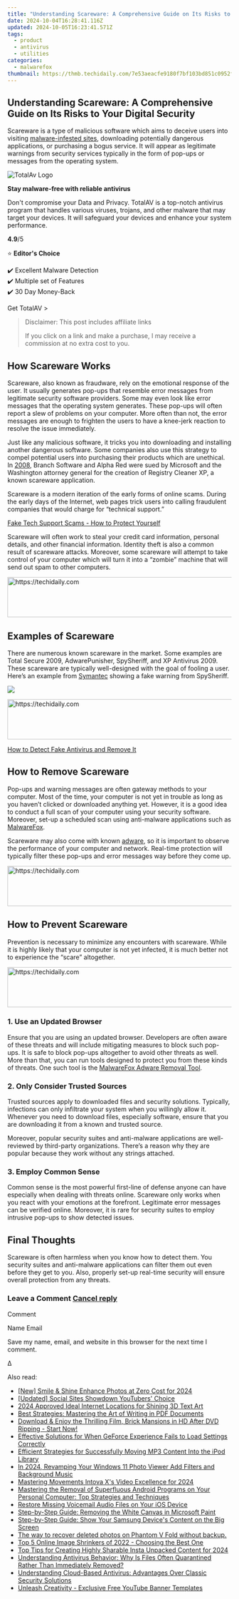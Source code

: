 ```yaml
---
title: "Understanding Scareware: A Comprehensive Guide on Its Risks to Your Digital Security"
date: 2024-10-04T16:28:41.116Z
updated: 2024-10-05T16:23:41.571Z
tags:
  - product
  - antivirus
  - utilities
categories:
  - malwarefox
thumbnail: https://thmb.techidaily.com/7e53aeacfe9180f7bf103bd851c0952fea27590b967ba6821cf8991af471fa5a.jpg
---
```


## Understanding Scareware: A Comprehensive Guide on Its Risks to Your Digital Security

Scareware is a type of malicious software which aims to deceive users into visiting [malware-infested sites](https://tools.techidaily.com/malwarefox/products/), downloading potentially dangerous applications, or purchasing a bogus service. It will appear as legitimate warnings from security services typically in the form of pop-ups or messages from the operating system.

![TotalAv Logo](https://www.malwarefox.com/wp-content/uploads/2024/02/totalav-svg.webp "totalav-svg")

**Stay malware-free with reliable antivirus**

Don't compromise your Data and Privacy. TotalAV is a top-notch antivirus program that handles various viruses, trojans, and other malware that may target your devices. It will safeguard your devices and enhance your system performance.

**4.9**/5

⭐ **Editor's Choice**

✔️ Excellent Malware Detection  
✔️ Multiple set of Features  
✔️ 30 Day Money-Back

[](https://tools.techidaily.com/malwarefox/products/) Get TotalAV > 

>  Disclaimer: This post includes affiliate links
>
>  If you click on a link and make a purchase, I may receive a commission at no extra cost to you.
>

## How Scareware Works

Scareware, also known as fraudware, rely on the emotional response of the user. It usually generates pop-ups that resemble error messages from legitimate security software providers. Some may even look like error messages that the operating system generates. These pop-ups will often report a slew of problems on your computer. More often than not, the error messages are enough to frighten the users to have a knee-jerk reaction to resolve the issue immediately.

Just like any malicious software, it tricks you into downloading and installing another dangerous software. Some companies also use this strategy to compel potential users into purchasing their products which are unethical. In [2008](https://www.theregister.co.uk/2008/09/29/scareware%5Fmonger%5Fsued/), Branch Software and Alpha Red were sued by Microsoft and the Washington attorney general for the creation of Registry Cleaner XP, a known scareware application.

Scareware is a modern iteration of the early forms of online scams. During the early days of the Internet, web pages trick users into calling fraudulent companies that would charge for “technical support.”

[Fake Tech Support Scams - How to Protect Yourself](https://tools.techidaily.com/malwarefox/products/)

Scareware will often work to steal your credit card information, personal details, and other financial information. Identity theft is also a common result of scareware attacks. Moreover, some scareware will attempt to take control of your computer which will turn it into a “zombie” machine that will send out spam to other computers.

<!-- affiliate ads begin -->
<a href="https://appsumo.8odi.net/c/5597632/2082520/7443" target="_top" id="2082520">
  <img src="//a.impactradius-go.com/display-ad/7443-2082520" border="0" alt="https://techidaily.com" width="728" height="90"/>
</a>
<img height="0" width="0" src="https://appsumo.8odi.net/i/5597632/2082520/7443" style="position:absolute;visibility:hidden;" border="0" />
<!-- affiliate ads end -->

## Examples of Scareware

There are numerous known scareware in the market. Some examples are Total Secure 2009, AdwarePunisher, SpySheriff, and XP Antivirus 2009\. These scareware are typically well-designed with the goal of fooling a user. Here’s an example from [Symantec](https://www.symantec.com/security-center/writeup/2005-122910-4625-99?tabid=3) showing a fake warning from SpySheriff.

![](https://www.malwarefox.com/wp-content/uploads/2018/11/SpySheriff.jpg)

<!-- affiliate ads begin -->
<a href="https://aligracehair.sjv.io/c/5597632/1925489/19272" target="_top" id="1925489">
  <img src="//a.impactradius-go.com/display-ad/19272-1925489" border="0" alt="https://techidaily.com" width="728" height="90"/>
</a>
<img height="0" width="0" src="https://aligracehair.sjv.io/i/5597632/1925489/19272" style="position:absolute;visibility:hidden;" border="0" />
<!-- affiliate ads end -->

[How to Detect Fake Antivirus and Remove It](https://tools.techidaily.com/malwarefox/products/)

## How to Remove Scareware

Pop-ups and warning messages are often gateway methods to your computer. Most of the time, your computer is not yet in trouble as long as you haven’t clicked or downloaded anything yet. However, it is a good idea to conduct a full scan of your computer using your security software. Moreover, set-up a scheduled scan using anti-malware applications such as [MalwareFox](https://tools.techidaily.com/malwarefox/products/).

Scareware may also come with known [adware](https://tools.techidaily.com/malwarefox/products/), so it is important to observe the performance of your computer and network. Real-time protection will typically filter these pop-ups and error messages way before they come up.

<!-- affiliate ads begin -->
<a href="https://appsumo.8odi.net/c/5597632/2151893/7443" target="_top" id="2151893">
  <img src="//a.impactradius-go.com/display-ad/7443-2151893" border="0" alt="https://techidaily.com" width="728" height="90"/>
</a>
<img height="0" width="0" src="https://appsumo.8odi.net/i/5597632/2151893/7443" style="position:absolute;visibility:hidden;" border="0" />
<!-- affiliate ads end -->

## How to Prevent Scareware

Prevention is necessary to minimize any encounters with scareware. While it is highly likely that your computer is not yet infected, it is much better not to experience the “scare” altogether.

<!-- affiliate ads begin -->
<a href="https://appsumo.8odi.net/c/5597632/2082538/7443" target="_top" id="2082538">
  <img src="//a.impactradius-go.com/display-ad/7443-2082538" border="0" alt="https://techidaily.com" width="728" height="90"/>
</a>
<img height="0" width="0" src="https://appsumo.8odi.net/i/5597632/2082538/7443" style="position:absolute;visibility:hidden;" border="0" />
<!-- affiliate ads end -->

### 1\. Use an Updated Browser

Ensure that you are using an updated browser. Developers are often aware of these threats and will include mitigating measures to block such pop-ups. It is safe to block pop-ups altogether to avoid other threats as well. More than that, you can run tools designed to protect you from these kinds of threats. One such tool is the [MalwareFox Adware Removal Tool](https://tools.techidaily.com/malwarefox/products/).

### 2\. Only Consider Trusted Sources

Trusted sources apply to downloaded files and security solutions. Typically, infections can only infiltrate your system when you willingly allow it. Whenever you need to download files, especially software, ensure that you are downloading it from a known and trusted source.

Moreover, popular security suites and anti-malware applications are well-reviewed by third-party organizations. There’s a reason why they are popular because they work without any strings attached.

### 3\. Employ Common Sense

Common sense is the most powerful first-line of defense anyone can have especially when dealing with threats online. Scareware only works when you react with your emotions at the forefront. Legitimate error messages can be verified online. Moreover, it is rare for security suites to employ intrusive pop-ups to show detected issues.

## Final Thoughts

Scareware is often harmless when you know how to detect them. You security suites and anti-malware applications can filter them out even before they get to you. Also, properly set-up real-time security will ensure overall protection from any threats.

### Leave a Comment [Cancel reply](https://tools.techidaily.com/malwarefox/products/)

Comment

Name Email 

Save my name, email, and website in this browser for the next time I comment.

Δ

<ins class="adsbygoogle"
     style="display:block"
     data-ad-format="autorelaxed"
     data-ad-client="ca-pub-7571918770474297"
     data-ad-slot="1223367746"></ins>

<ins class="adsbygoogle"
     style="display:block"
     data-ad-client="ca-pub-7571918770474297"
     data-ad-slot="8358498916"
     data-ad-format="auto"
     data-full-width-responsive="true"></ins>

<span class="atpl-alsoreadstyle">Also read:</span>
<div><ul>
<li><a href="https://fox-glue.techidaily.com/new-smile-and-shine-enhance-photos-at-zero-cost-for-2024/"><u>[New] Smile & Shine Enhance Photos at Zero Cost for 2024</u></a></li>
<li><a href="https://youtube-tips.techidaily.com/ed-social-sites-showdown-youtubers-choice/"><u>[Updated] Social Sites Showdown YouTubers' Choice</u></a></li>
<li><a href="https://some-knowledge.techidaily.com/2024-approved-ideal-internet-locations-for-shining-3d-text-art/"><u>2024 Approved Ideal Internet Locations for Shining 3D Text Art</u></a></li>
<li><a href="https://win-updates.techidaily.com/best-strategies-mastering-the-art-of-writing-in-pdf-documents/"><u>Best Strategies: Mastering the Art of Writing in PDF Documents</u></a></li>
<li><a href="https://blog-min.techidaily.com/download-and-enjoy-the-thrilling-film-brick-mansions-in-hd-after-dvd-ripping-start-now/"><u>Download & Enjoy the Thrilling Film, Brick Mansions in HD After DVD Ripping - Start Now!</u></a></li>
<li><a href="https://win-howtos.techidaily.com/effective-solutions-for-when-geforce-experience-fails-to-load-settings-correctly/"><u>Effective Solutions for When GeForce Experience Fails to Load Settings Correctly</u></a></li>
<li><a href="https://win-updates.techidaily.com/efficient-strategies-for-successfully-moving-mp3-content-into-the-ipod-library/"><u>Efficient Strategies for Successfully Moving MP3 Content Into the iPod Library</u></a></li>
<li><a href="https://fox-info.techidaily.com/in-2024-revamping-your-windows-11-photo-viewer-add-filters-and-background-music/"><u>In 2024, Revamping Your Windows 11 Photo Viewer Add Filters and Background Music</u></a></li>
<li><a href="https://extra-support.techidaily.com/mastering-movements-intova-xs-video-excellence-for-2024/"><u>Mastering Movements Intova X's Video Excellence for 2024</u></a></li>
<li><a href="https://win-updates.techidaily.com/mastering-the-removal-of-superfluous-android-programs-on-your-personal-computer-top-strategies-and-techniques/"><u>Mastering the Removal of Superfluous Android Programs on Your Personal Computer: Top Strategies and Techniques</u></a></li>
<li><a href="https://win-updates.techidaily.com/restore-missing-voicemail-audio-files-on-your-ios-device/"><u>Restore Missing Voicemail Audio Files on Your iOS Device</u></a></li>
<li><a href="https://win-updates.techidaily.com/step-by-step-guide-removing-the-white-canvas-in-microsoft-paint/"><u>Step-by-Step Guide: Removing the White Canvas in Microsoft Paint</u></a></li>
<li><a href="https://win-updates.techidaily.com/step-by-step-guide-show-your-samsung-devices-content-on-the-big-screen/"><u>Step-by-Step Guide: Show Your Samsung Device's Content on the Big Screen</u></a></li>
<li><a href="https://techidaily.com/the-way-to-recover-deleted-photos-on-phantom-v-fold-without-backup-by-fonelab-android-recover-photos/"><u>The way to recover deleted photos on Phantom V Fold without backup.</u></a></li>
<li><a href="https://win-updates.techidaily.com/top-5-online-image-shrinkers-of-2022-choosing-the-best-one/"><u>Top 5 Online Image Shrinkers of 2022 - Choosing the Best One</u></a></li>
<li><a href="https://some-tips.techidaily.com/top-tips-for-creating-highly-sharable-insta-unpacked-content-for-2024/"><u>Top Tips for Creating Highly Sharable Insta Unpacked Content for 2024</u></a></li>
<li><a href="https://win-updates.techidaily.com/understanding-antivirus-behavior-why-is-files-often-quarantined-rather-than-immediately-removed/"><u>Understanding Antivirus Behavior: Why Is Files Often Quarantined Rather Than Immediately Removed?</u></a></li>
<li><a href="https://win-updates.techidaily.com/understanding-cloud-based-antivirus-advantages-over-classic-security-solutions/"><u>Understanding Cloud-Based Antivirus: Advantages Over Classic Security Solutions</u></a></li>
<li><a href="https://youtube-web.techidaily.com/sh-creativity-exclusive-free-youtube-banner-templates/"><u>Unleash Creativity - Exclusive Free YouTube Banner Templates</u></a></li>
</ul></div>

